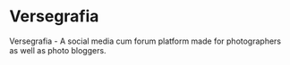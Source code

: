 # Versegrafia
Versegrafia - A social media cum forum platform made for photographers as well as photo bloggers.
